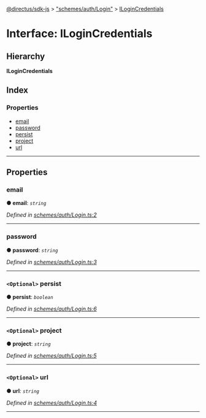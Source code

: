 [@directus/sdk-js](../README.md) > ["schemes/auth/Login"](../modules/_schemes_auth_login_.md) > [ILoginCredentials](../interfaces/_schemes_auth_login_.ilogincredentials.md)

# Interface: ILoginCredentials

## Hierarchy

**ILoginCredentials**

## Index

### Properties

* [email](_schemes_auth_login_.ilogincredentials.md#email)
* [password](_schemes_auth_login_.ilogincredentials.md#password)
* [persist](_schemes_auth_login_.ilogincredentials.md#persist)
* [project](_schemes_auth_login_.ilogincredentials.md#project)
* [url](_schemes_auth_login_.ilogincredentials.md#url)

---

## Properties

<a id="email"></a>

###  email

**● email**: *`string`*

*Defined in [schemes/auth/Login.ts:2](https://github.com/janbiasi/sdk-js/blob/0ae3664/src/schemes/auth/Login.ts#L2)*

___
<a id="password"></a>

###  password

**● password**: *`string`*

*Defined in [schemes/auth/Login.ts:3](https://github.com/janbiasi/sdk-js/blob/0ae3664/src/schemes/auth/Login.ts#L3)*

___
<a id="persist"></a>

### `<Optional>` persist

**● persist**: *`boolean`*

*Defined in [schemes/auth/Login.ts:6](https://github.com/janbiasi/sdk-js/blob/0ae3664/src/schemes/auth/Login.ts#L6)*

___
<a id="project"></a>

### `<Optional>` project

**● project**: *`string`*

*Defined in [schemes/auth/Login.ts:5](https://github.com/janbiasi/sdk-js/blob/0ae3664/src/schemes/auth/Login.ts#L5)*

___
<a id="url"></a>

### `<Optional>` url

**● url**: *`string`*

*Defined in [schemes/auth/Login.ts:4](https://github.com/janbiasi/sdk-js/blob/0ae3664/src/schemes/auth/Login.ts#L4)*

___

